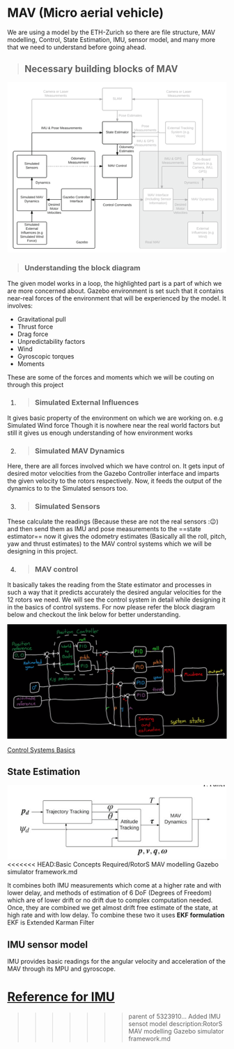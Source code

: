 # MAV (Micro aerial vehicle)
We are using a model by the ETH-Zurich so there are file structure, MAV modelling, Control, State Estimation, IMU, sensor model, and many more that we need to understand before going ahead.

> ## Necessary building blocks of MAV

![Block Diagram](Images/MAV_Block_Diagram.png "Image")

> ### Understanding the block diagram

The given model works in a loop, the highlighted part is a part of which we are more concerned about. Gazebo environment is set such that it contains near-real forces of the environment that will be experienced by the model. It involves:
* Gravitational pull
* Thrust force
* Drag force
* Unpredictability factors
* Wind
* Gyroscopic torques
* Moments 

These are some of the forces and moments which we will be couting on through this project

1. > ### Simulated External Influences

It gives basic property of the environment on which we are working on. 
e.g Simulated Wind force
Though it is nowhere near the real world factors but still it gives us enough understanding of how environment works

2. > ### Simulated MAV Dynamics

Here, there are all forces involved which we have control on. It gets input of desired motor velocities from the Gazebo Controller interface and imparts the given velocity to the rotors respectively. Now, it feeds the output of the dynamics to to the Simulated sensors too.

3. > ### Simulated Sensors

These calculate the readings (Because these are not the real sensors :😉) and then send them as IMU and pose measurements to the ==state estimator== now it gives the odometry estimates (Basically all the roll, pitch, yaw and thrust estimates) to the MAV control systems which we will be designing in this project.

4. >### MAV control

It basically takes the reading from the State estimator and processes in such a way that it predicts accurately the desired angular velocities for the 12 rotors we need. We will see the control system in detail while designing it in the basics of control systems.
For now please refer the block diagram below and checkout the link below for better understanding.

![MAV control Basic](Images/MAV_Controller_Basic_Structure.png "Controller")

[Control Systems Basics](https://youtube.com/playlist?list=PLn8PRpmsu08oOLBVYYIwwN_nvuyUqEjrj "Playlist")

## State Estimation
![State Estimation](Images/State_representation.png "Image")
<<<<<<< HEAD:Basic Concepts Required/RotorS MAV modelling Gazebo simulator framework.md

It combines both IMU measurements which come at a higher rate and with lower delay, and methods of estimation of 6 DoF (Degrees of Freedom) which are of lower drift or no drift due to complex computation needed. Once, they are combined we get almost drift free estimate of the state, at high rate and with low delay. To combine these two it uses **EKF formulation** EKF is Extended Karman Filter 

## IMU sensor model

IMU provides basic readings for the angular velocity and acceleration of the MAV through its MPU and gyroscope. 

[Reference for IMU](Resources/Rotors_Sim.pdf "pdf")
=======
>>>>>>> parent of 5323910... Added IMU sensot model description:RotorS MAV modelling Gazebo simulator framework.md
